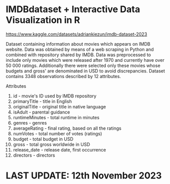 # IMDBdataset + Interactive Data Visualization in R

https://www.kaggle.com/datasets/adriankiezun/imdb-dataset-2023

Dataset containing information about movies which appears on IMDB website. Data was obtained by means of a web scraping in Python and combined with repository shared by IMDB. Data was preprocessed to include only movies which were released after 1970 and currently have over 50 000 ratings. Additionally there were selected only these movies whose budgets and gross' are denominated in USD to avoid discrepancies. Dataset contains 3348 observations described by 12 attributes.

Attributes

1. id - movie's ID used by IMDB repository
2. primaryTitle - title in English
3. originalTitle - original title in native language
4. isAdult - parental guidance
5. runtimeMinutes - total runtime in minutes
6. genres - genres
7. averageRating - final rating, based on all the ratings
8. numVotes - total number of votes (ratings)
9. budget - total budget in USD
10. gross - total gross worldwide in USD
11. release_date - release date, first occurrence
12. directors - directors

# LAST UPDATE: 12th November 2023
